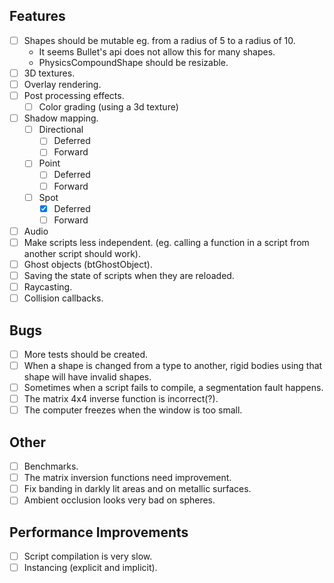 ## Features
- [ ] Shapes should be mutable eg. from a radius of 5 to a radius of 10.
    * It seems Bullet's api does not allow this for many shapes.
    * PhysicsCompoundShape should be resizable.
- [ ] 3D textures.
- [ ] Overlay rendering.
- [ ] Post processing effects.
    - [ ] Color grading (using a 3d texture)
- [ ] Shadow mapping.
    - [ ] Directional
        - [ ] Deferred
        - [ ] Forward
    - [ ] Point
        - [ ] Deferred
        - [ ] Forward
    - [ ] Spot
        - [x] Deferred
        - [ ] Forward
- [ ] Audio
- [ ] Make scripts less independent. (eg. calling a function in a script from another script should work).
- [ ] Ghost objects (btGhostObject).
- [ ] Saving the state of scripts when they are reloaded.
- [ ] Raycasting.
- [ ] Collision callbacks.

## Bugs
- [ ] More tests should be created.
- [ ] When a shape is changed from a type to another, rigid bodies using that shape will have invalid shapes.
- [ ] Sometimes when a script fails to compile, a segmentation fault happens.
- [ ] The matrix 4x4 inverse function is incorrect(?).
- [ ] The computer freezes when the window is too small.

## Other
- [ ] Benchmarks.
- [ ] The matrix inversion functions need improvement.
- [ ] Fix banding in darkly lit areas and on metallic surfaces.
- [ ] Ambient occlusion looks very bad on spheres.

## Performance Improvements
- [ ] Script compilation is very slow.
- [ ] Instancing (explicit and implicit).
